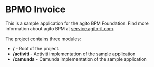 # BPMO Invoice

This is a sample application for the agito BPM Foundation. Find more information about agito BPM at [service.agito-it.com](https://service.agito-it.com).

The project contains three modules:

* **/** - Root of the project.
* **/activiti** - Activiti implementation of the sample application
* **/camunda** - Camunda implementation of the sample application